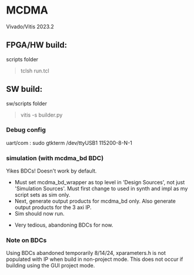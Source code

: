 # MCDMA
Vivado/Vitis 2023.2

## FPGA/HW build:
scripts folder
> tclsh run.tcl

## SW build:
sw/scripts folder
> vitis -s builder.py 


### Debug config
uart/com : sudo gtkterm
/dev/ttyUSB1 115200-8-N-1

### simulation (with mcdma_bd BDC)
Yikes BDCs! Doesn't work by default.
- Must set mcdma_bd_wrapper as top level in 'Design Sources', not just 'Simulation Sources'. Must first change to used in synth and impl as my script sets as sim only.
- Next, generate output products for mcdma_bd only. Also generate output products for the 3 axi IP.
- Sim should now run.
* Very tedious, abandoning BDCs for now.

### Note on BDCs
Using BDCs abandoned temporarily 8/14/24, xparameters.h is not populated with IP when build in non-project mode.
This does not occur if building using the GUI project mode.